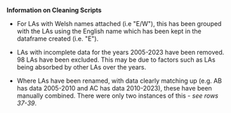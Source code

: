 **Information on Cleaning Scripts**

-   For LAs with Welsh names attached (i.e "E/W"), this has been grouped with the LAs using the English name which has been kept in the dataframe created (i.e. "E").

-   LAs with incomplete data for the years 2005-2023 have been removed. 98 LAs have been excluded. This may be due to factors such as LAs being absorbed by other LAs over the years.

-   Where LAs have been renamed, with data clearly matching up (e.g. AB has data 2005-2010 and AC has data 2010-2023), these have been manually combined. There were only two instances of this - *see rows 37-39*.
